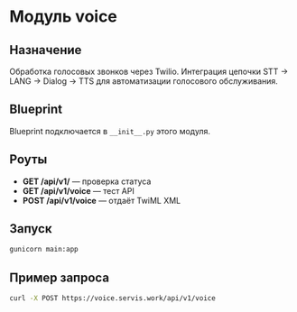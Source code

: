 # Модуль voice

## Назначение
Обработка голосовых звонков через Twilio. Интеграция цепочки STT → LANG → Dialog → TTS для автоматизации голосового обслуживания.

## Blueprint
Blueprint подключается в `__init__.py` этого модуля.

## Роуты
- **GET /api/v1/** — проверка статуса
- **GET /api/v1/voice** — тест API
- **POST /api/v1/voice** — отдаёт TwiML XML

## Запуск
```bash
gunicorn main:app
```

## Пример запроса
```bash
curl -X POST https://voice.servis.work/api/v1/voice
``` 